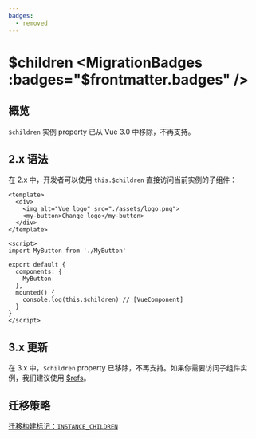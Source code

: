 ```yaml
---
badges:
  - removed
---
```


# $children <MigrationBadges :badges="$frontmatter.badges" />

## 概览

`$children` 实例 property 已从 Vue 3.0 中移除，不再支持。

## 2.x 语法

在 2.x 中，开发者可以使用 `this.$children` 直接访问当前实例的子组件：

```vue
<template>
  <div>
    <img alt="Vue logo" src="./assets/logo.png">
    <my-button>Change logo</my-button>
  </div>
</template>

<script>
import MyButton from './MyButton'

export default {
  components: {
    MyButton
  },
  mounted() {
    console.log(this.$children) // [VueComponent]
  }
}
</script>
```

## 3.x 更新

在 3.x 中，`$children` property 已移除，不再支持。如果你需要访问子组件实例，我们建议使用 [$refs](/guide/component-template-refs.html#模板引用)。

## 迁移策略

[迁移构建标记：`INSTANCE_CHILDREN`](migration-build.html#compat-configuration)
